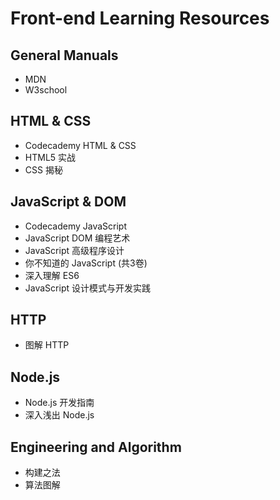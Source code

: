 # Front-end Learning Resources

## General Manuals
* MDN
* W3school

## HTML &amp; CSS

* Codecademy HTML &amp; CSS
* HTML5 实战
* CSS 揭秘

## JavaScript &amp; DOM

* Codecademy JavaScript
* JavaScript DOM 编程艺术
* JavaScript 高级程序设计
* 你不知道的 JavaScript (共3卷)
* 深入理解 ES6
* JavaScript 设计模式与开发实践

## HTTP
* 图解 HTTP

## Node.js
* Node.js 开发指南
* 深入浅出 Node.js

## Engineering and Algorithm

* 构建之法
* 算法图解